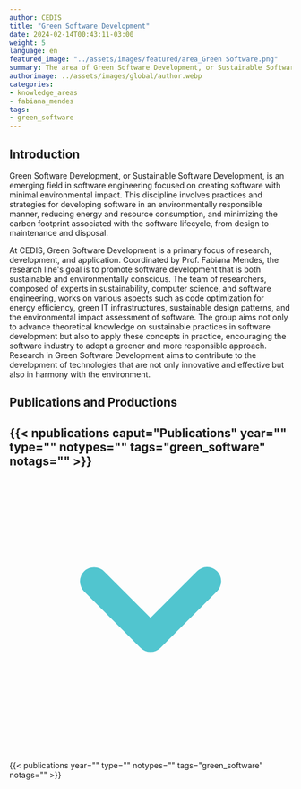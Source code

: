 ```yaml
---
author: CEDIS
title: "Green Software Development"
date: 2024-02-14T00:43:11-03:00
weight: 5
language: en
featured_image: "../assets/images/featured/area_Green Software.png"
summary: The area of Green Software Development, or Sustainable Software Development, is an emerging field in software engineering focused on creating software with minimal environmental impact. 
authorimage: ../assets/images/global/author.webp
categories:
- knowledge_areas
- fabiana_mendes
tags: 
- green_software
---
```

## Introduction
Green Software Development, or Sustainable Software Development, is an emerging field in software engineering focused on creating software with minimal environmental impact. This discipline involves practices and strategies for developing software in an environmentally responsible manner, reducing energy and resource consumption, and minimizing the carbon footprint associated with the software lifecycle, from design to maintenance and disposal.

At CEDIS, Green Software Development is a primary focus of research, development, and application. Coordinated by Prof. Fabiana Mendes, the research line's goal is to promote software development that is both sustainable and environmentally conscious. The team of researchers, composed of experts in sustainability, computer science, and software engineering, works on various aspects such as code optimization for energy efficiency, green IT infrastructures, sustainable design patterns, and the environmental impact assessment of software. The group aims not only to advance theoretical knowledge on sustainable practices in software development but also to apply these concepts in practice, encouraging the software industry to adopt a greener and more responsible approach. Research in Green Software Development aims to contribute to the development of technologies that are not only innovative and effective but also in harmony with the environment.

## Publications and Productions

<div id="npublications-section" x-data="{ showPublications: false }">
    <h2 id="npublications-title" @click="showPublications = !showPublications" class="text-xl font-bold mb-2 cursor-pointer flex items-center text-primary-900">
      {{< npublications caput="Publications" year="" type="" notypes="" tags="green_software" notags="" >}}
      <svg :class="{'rotate-0': !showPublications, 'rotate-180': showPublications}" class="ml-2 h-5 w-5 transform transition-transform duration-200" xmlns="http://www.w3.org/2000/svg" viewBox="0 0 20 20" fill="#51C5CF"><path fill-rule="evenodd" d="M5.293 7.293a1 1 0 011.414 0L10 10.586l3.293-3.293a1 1 0 111.414 1.414l-4 4a1 1 0 01-1.414 0l-4-4a1 1 0 010-1.414z" clip-rule="evenodd" /></svg>
    </h2>
    <div x-show="showPublications" x-cloak>
      {{< publications year="" type="" notypes="" tags="green_software" notags="" >}} 
    </div>
</div>